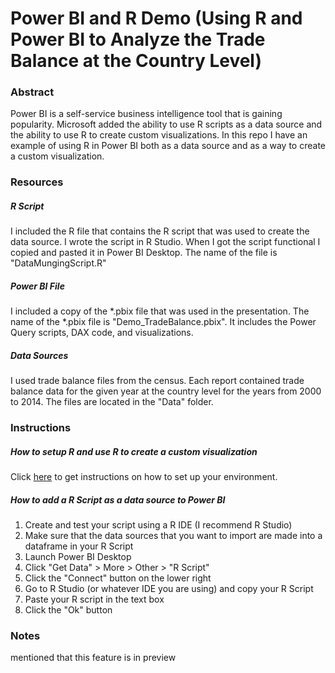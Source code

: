 # Power BI and R Demo (Using R and Power BI to Analyze the Trade Balance at the Country Level)

### Abstract
Power BI is a self-service business intelligence tool that is gaining popularity. Microsoft added the ability to use R scripts as a data source and the ability to use R to create custom visualizations. In this repo I have an example of using R in Power BI both as a data source and as a way to create a custom visualization.


### Resources

##### R Script
I included the R file that contains the R script that was used to create the data source. I wrote the script in R Studio. When I got the script functional I copied and pasted it in Power BI Desktop. The name of the file is "DataMungingScript.R"

##### Power BI File
I included a copy of the *.pbix file that was used in the presentation. The name of the *.pbix file is "Demo_TradeBalance.pbix". It includes the Power Query scripts, DAX code, and visualizations. 

##### Data Sources
I used trade balance files from the census. Each report contained trade balance data for the given year at the country level for the years from 2000 to 2014. The files are located in the "Data" folder.


### Instructions 

##### How to setup R and use R to create a custom visualization
Click [here](https://powerbi.microsoft.com/en-us/documentation/powerbi-desktop-r-visuals/) to get instructions on how to set up your environment.


##### How to add a R Script as a data source to Power BI
1.  Create and test your script using a R IDE (I recommend R Studio)
2.  Make sure that the data sources that you want to import are made into a dataframe in your R Script
3.  Launch Power BI Desktop
4.  Click "Get Data" > More > Other > "R Script" 
5.  Click the "Connect" button on the lower right
6.  Go to R Studio (or whatever IDE you are using) and copy your R Script
7.  Paste your R script in the text box
8.  Click the "Ok" button


### Notes
mentioned that this feature is in preview
